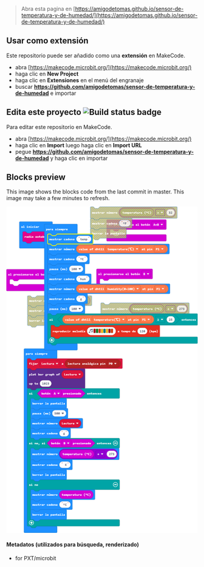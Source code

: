 
> Abra esta pagina en [https://amigodetomas.github.io/sensor-de-temperatura-y-de-humedad/](https://amigodetomas.github.io/sensor-de-temperatura-y-de-humedad/)

## Usar como extensión

Este repositorio puede ser añadido como una **extensión** en MakeCode.

* abra [https://makecode.microbit.org/](https://makecode.microbit.org/)
* haga clic en **New Project**
* haga clic en **Extensiones** en el menú del engranaje
* buscar **https://github.com/amigodetomas/sensor-de-temperatura-y-de-humedad** e importar

## Edita este proyecto ![Build status badge](https://github.com/amigodetomas/sensor-de-temperatura-y-de-humedad/workflows/MakeCode/badge.svg)

Para editar este repositorio en MakeCode.

* abra [https://makecode.microbit.org/](https://makecode.microbit.org/)
* haga clic en **Import** luego haga clic en **Import URL**
* pegue **https://github.com/amigodetomas/sensor-de-temperatura-y-de-humedad** y haga clic en importar

## Blocks preview

This image shows the blocks code from the last commit in master.
This image may take a few minutes to refresh.

![A rendered view of the blocks](https://github.com/amigodetomas/sensor-de-temperatura-y-de-humedad/raw/master/.github/makecode/blocks.png)

#### Metadatos (utilizados para búsqueda, renderizado)

* for PXT/microbit
<script src="https://makecode.com/gh-pages-embed.js"></script><script>makeCodeRender("{{ site.makecode.home_url }}", "{{ site.github.owner_name }}/{{ site.github.repository_name }}");</script>
